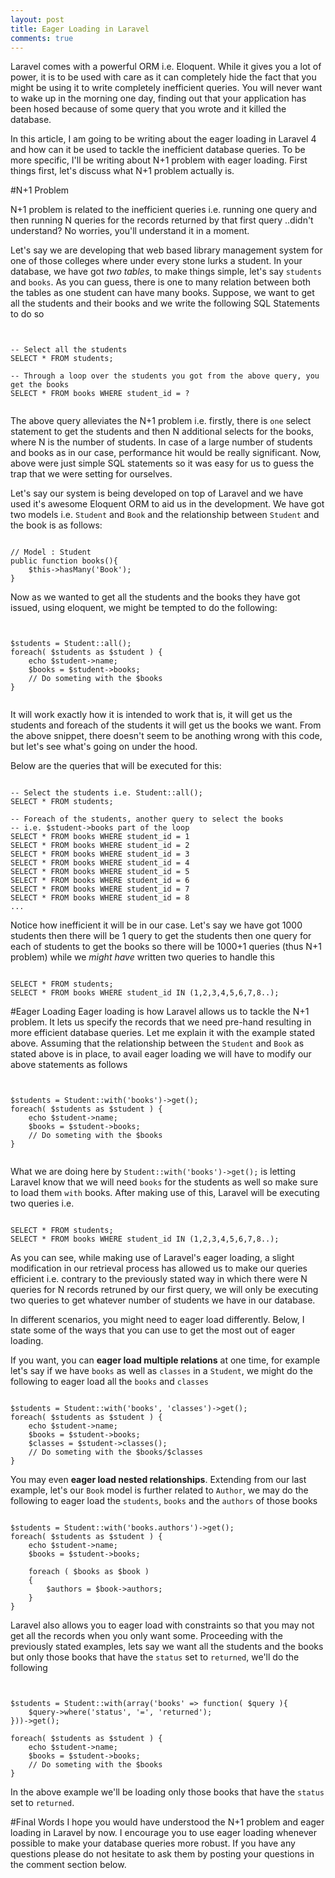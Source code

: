 ```yaml
---
layout: post
title: Eager Loading in Laravel
comments: true
---
```

Laravel comes with a powerful ORM i.e. Eloquent. While it gives you a lot of power, it is to be used with care as it can completely hide the fact that you might be using it to write completely inefficient queries. You will never want to wake up in the morning one day, finding out that your application has been hosed because of some query that you wrote and it killed the database.

In this article, I am going to be writing about the eager loading in Laravel 4 and how can it be used to tackle the inefficient database queries. To be more specific, I'll be writing about N+1 problem with eager loading. First things first, let's discuss what N+1 problem actually is.

#N+1 Problem

N+1 problem is related to the inefficient queries i.e. running one query and then running N queries for the records returned by that first query ..didn't understand? No worries, you'll understand it in a moment.

Let's say we are developing that web based library management system for one of those colleges where under every stone lurks a student. In your database, we have got *two tables*, to make things simple, let's say `students` and `books`. As you can guess, there is one to many relation between both the tables as one student can have many books. Suppose, we want to get all the students and their books and we write the following SQL Statements to do so

<pre><code class='sql'>

-- Select all the students
SELECT * FROM students;

-- Through a loop over the students you got from the above query, you get the books
SELECT * FROM books WHERE student_id = ?

</code></pre>

The above query alleviates the N+1 problem i.e. firstly, there is `one` select statement to get the students and then N additional selects for the books, where N is the number of students. In case of a large number of students and books as in our case, performance hit would be really significant. Now, above were just simple SQL statements so it was easy for us to guess the trap that we were setting for ourselves. 

Let's say our system is being developed on top of Laravel and we have used it's awesome Eloquent ORM to aid us in the development. We have got two models i.e. `Student` and `Book` and the relationship between `Student` and the book is as follows:

<pre><code class="php">
// Model : Student
public function books(){
    $this->hasMany('Book');
}
</code></pre>

Now as we wanted to get all the students and the books they have got issued, using eloquent, we might be tempted to do the following:

<pre><code class="php">

$students = Student::all();
foreach( $students as $student ) {
    echo $student->name;    
    $books = $student->books;
    // Do someting with the $books
}

</code></pre>

It will work exactly how it is intended to work that is, it will get us the students and foreach of the students it will get us the books we want. From the above snippet, there doesn't seem to be anothing wrong with this code, but let's see what's going on under the hood. 

Below are the queries that will be executed for this:

<pre><code class="sql">
-- Select the students i.e. Student::all();
SELECT * FROM students;

-- Foreach of the students, another query to select the books
-- i.e. $student->books part of the loop
SELECT * FROM books WHERE student_id = 1
SELECT * FROM books WHERE student_id = 2
SELECT * FROM books WHERE student_id = 3
SELECT * FROM books WHERE student_id = 4
SELECT * FROM books WHERE student_id = 5
SELECT * FROM books WHERE student_id = 6
SELECT * FROM books WHERE student_id = 7
SELECT * FROM books WHERE student_id = 8
...
</code></pre>

Notice how inefficient it will be in our case. Let's say we have got 1000 students then there will be 1 query to get the students then one query for each of students to get the books so there will be 1000+1 queries (thus N+1 problem) while we *might have* written two queries to handle this

<pre><code class="sql">
SELECT * FROM students;
SELECT * FROM books WHERE student_id IN (1,2,3,4,5,6,7,8..);
</code></pre>

#Eager Loading
Eager loading is how Laravel allows us to tackle the N+1 problem. It lets us specify the records that we need pre-hand resulting in more efficient database queries. Let me explain it with the example stated above. Assuming that the relationship between the `Student` and `Book` as stated above is in place, to avail eager loading we will have to modify our above statements as follows

<pre><code class="php">

$students = Student::with('books')->get();
foreach( $students as $student ) {
    echo $student->name;    
    $books = $student->books;
    // Do someting with the $books
}

</code></pre>

What we are doing here by `Student::with('books')->get();` is letting Laravel know that we will need `books` for the students as well so make sure to load them `with` books. After making use of this, Laravel will be executing two queries i.e.

<pre><code class="sql">
SELECT * FROM students;
SELECT * FROM books WHERE student_id IN (1,2,3,4,5,6,7,8..);
</code></pre>

As you can see, while making use of Laravel's eager loading, a slight modification in our retrieval process has allowed us to make our queries efficient i.e. contrary to the previously stated way in which there were N queries for N records retruned by our first query, we will only be executing two queries to get whatever number of students we have in our database.

In different scenarios, you might need to eager load differently. Below, I state some of the ways that you can use to get the most out of eager loading.

If you want, you can **eager load multiple relations** at one time, for example let's say if we have `books` as well as `classes` in a `Student`, we might do the following to eager load all the `books` and `classes`

<pre><code class="php">
$students = Student::with('books', 'classes')->get();
foreach( $students as $student ) {
    echo $student->name;    
    $books = $student->books;
    $classes = $student->classes();
    // Do someting with the $books/$classes
}
</code></pre>

You may even **eager load nested relationships**. Extending from our last example, let's our `Book` model is further related to `Author`, we may do the following to eager load the `students`, `books` and the `authors` of those books

<pre><code class="php">
$students = Student::with('books.authors')->get();
foreach( $students as $student ) {
    echo $student->name;
    $books = $student->books;
    
    foreach ( $books as $book )
    {
        $authors = $book->authors;
    }
}
</code></pre>

Laravel also allows you to eager load with constraints so that you may not get all the records when you only want some. Proceeding with the previously stated examples, lets say we want all the students and the books but only those books that have the `status` set to `returned`, we'll do the following

<pre><code class="php">

$students = Student::with(array('books' => function( $query ){
    $query->where('status', '=', 'returned');
}))->get();

foreach( $students as $student ) {
    echo $student->name;    
    $books = $student->books;
    // Do someting with the $books
}
</code></pre>

In the above example we'll be loading only those books that have the `status` set to `returned`.

#Final Words
I hope you would have understood the N+1 problem and eager loading in Laravel by now. I encourage you to use eager loading whenever possible to make your database queries more robust. If you have any questions please do not hesitate to ask them by posting your questions in the comment section below.
